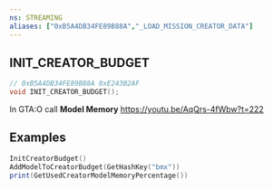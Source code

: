 ```yaml
---
ns: STREAMING
aliases: ["0xB5A4DB34FE89B88A","_LOAD_MISSION_CREATOR_DATA"]
---
```

## INIT_CREATOR_BUDGET

```c
// 0xB5A4DB34FE89B88A 0xE243B2AF
void INIT_CREATOR_BUDGET();
```

In GTA:O call **Model Memory**
https://youtu.be/AqQrs-4fWbw?t=222

## Examples
```lua
InitCreatorBudget()
AddModelToCreatorBudget(GetHashKey("bmx"))
print(GetUsedCreatorModelMemoryPercentage())
```
